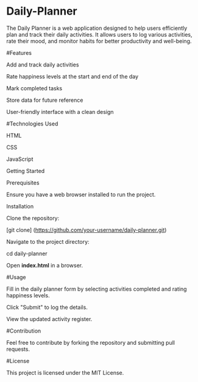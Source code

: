 # Daily-Planner
The Daily Planner is a web application designed to help users efficiently plan and track their daily activities. It allows users to log various activities, rate their mood, and monitor habits for better productivity and well-being.

#Features

Add and track daily activities

Rate happiness levels at the start and end of the day

Mark completed tasks

Store data for future reference

User-friendly interface with a clean design

#Technologies Used

HTML

CSS

JavaScript

Getting Started

Prerequisites

Ensure you have a web browser installed to run the project.

Installation

Clone the repository:

[git clone] (https://github.com/your-username/daily-planner.git)

Navigate to the project directory:

cd daily-planner

Open **index.html** in a browser.

#Usage

Fill in the daily planner form by selecting activities completed and rating happiness levels.

Click "Submit" to log the details.

View the updated activity register.

#Contribution

Feel free to contribute by forking the repository and submitting pull requests.

#License

This project is licensed under the MIT License.

